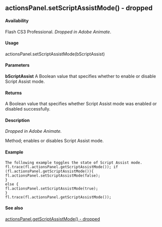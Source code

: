 ## actionsPanel.setScriptAssistMode() - dropped

#### Availability

Flash CS3 Professional. *Dropped in Adobe Animate*.

#### Usage

actionsPanel.setScriptAssistMode(bScriptAssist)

#### Parameters

**bScriptAssist** A Boolean value that specifies whether to enable or disable Script Assist mode.

#### Returns

A Boolean value that specifies whether Script Assist mode was enabled or disabled successfully.

#### Description

*Dropped in Adobe Animate.*
>
Method; enables or disables Script Assist mode.

#### Example

```
The following example toggles the state of Script Assist mode.
fl.trace(fl.actionsPanel.getScriptAssistMode()); if (fl.actionsPanel.getScriptAssistMode()){
fl.actionsPanel.setScriptAssistMode(false);
}
else {
fl.actionsPanel.setScriptAssistMode(true);
}
fl.trace(fl.actionsPanel.getScriptAssistMode());

```
#### See also

[actionsPanel.getScriptAssistMode() - dropped](#_bookmark34)

